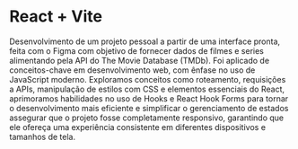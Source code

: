 # React + Vite

Desenvolvimento de um projeto pessoal a partir de uma interface pronta, feita com o Figma com objetivo de fornecer dados de filmes e series alimentando pela  API do The Movie Database (TMDb).
Foi aplicado de conceitos-chave em desenvolvimento web, com ênfase no uso de JavaScript moderno. Exploramos conceitos como roteamento, requisições a APIs, manipulação de estilos com CSS e elementos essenciais do React, aprimoramos habilidades no uso de Hooks e React Hook Forms para tornar o desenvolvimento mais eficiente e simplificar o gerenciamento de estados assegurar que o projeto fosse completamente responsivo, garantindo que ele ofereça uma experiência consistente em diferentes dispositivos e tamanhos de tela.
